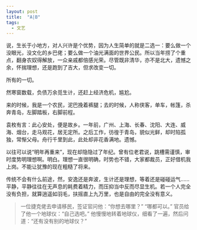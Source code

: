 ```yaml
---
layout: post
title:  "A|B"
tags:
  - 文艺
---
```


说，生长于小地方，对人兴许是个优势，因为人生简单的就是二选一：要么做一个没眼光，没文化的乡巴佬；要么做一个油光满面的世界公民。所以当年捞了个重点，翻身农奴得解放，一众亲戚都倍感光荣。尽管既非清华，亦不是北大，遗憾之余，怀揣理想，还是跑到了吉大，但求改变一切。

所有的一切。

然寒窗数载，负债万余觅生计，还赶上经济危机，尴尬。

来的时候，我是一个农民，泥巴挽着裤腿；去的时候，人称侠客，单车，帐篷，杀奔青岛，左脚踏板，右脚前程。

袁枚有言：此心安处，便是故乡。一年前，广州、上海、长春、沈阳、大连、威海、烟台，走马观花，居无定所。之后工作，彷徨于青岛，貌似光鲜，却时陷孤独，常惭父母。舟行千里到此，此处却非花香满地。遗憾。

以往可以说“明年再重来”，现在却隐隐过了年纪。曾有位老君说，跳槽需谨慎，审时度势明理想啊。明白。理想一直很明确，时势也不错，大家都裁员，正好借机我上岗。不能让犹豫的现在粗糙了将来。

传统不会有什么前途，然，安逸还是奔波，生计还是理想，等着还是碰碰运气……平静，平静往往在无声息的耗费着精力，而压抑当中反而尽显生机。若一个人完全没有负担，就算逍遥如羽毛，扶摇直上九万里，也是自由的完全没有意义。

> 一位捷克佬去申请移民，签证官问他：“你想去哪里？”
> “哪都可以。”
> 官员给了他一个地球仪：“自己选吧。”
> 他慢慢地转着地球仪，细看了一遍，然后问道：“还有没有别的地球仪？”
